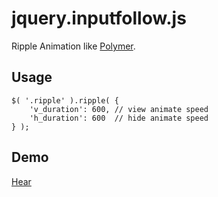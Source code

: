 # jquery.inputfollow.js

Ripple Animation like [Polymer](https://www.polymer-project.org/).

## Usage

```
$( '.ripple' ).ripple( {
    'v_duration': 600, // view animate speed
    'h_duration': 600  // hide animate speed
} );
```

## Demo

[Hear](https://sus-happy.github.io/jquery.ripple.js/)